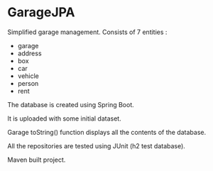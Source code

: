 # GarageJPA
Simplified garage management.
Consists of 7 entities : 
- garage
- address
- box
- car
- vehicle
- person
- rent


The database is created using Spring Boot.

It is uploaded with some initial dataset.

Garage toString() function displays all the contents of the database.

All the repositories are tested using JUnit (h2 test database).

Maven built project.
